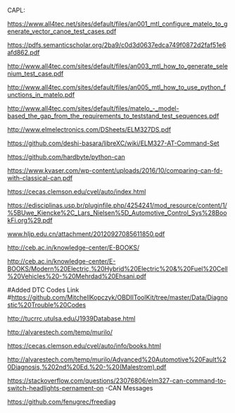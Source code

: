 CAPL: 

https://www.all4tec.net/sites/default/files/an001_mtl_configure_matelo_to_generate_vector_canoe_test_cases.pdf

https://pdfs.semanticscholar.org/2ba9/c0d3d0637edca749f0872d2faf51e6afd862.pdf

http://www.all4tec.com/sites/default/files/an003_mtl_how_to_generate_selenium_test_case.pdf

http://www.all4tec.com/sites/default/files/an005_mtl_how_to_use_python_functions_in_matelo.pdf

http://www.all4tec.com/sites/default/files/matelo_-_model-based_the_gap_from_the_requirements_to_teststand_test_sequences.pdf

http://www.elmelectronics.com/DSheets/ELM327DS.pdf

https://github.com/deshi-basara/libreXC/wiki/ELM327-AT-Command-Set

https://github.com/hardbyte/python-can

https://www.kvaser.com/wp-content/uploads/2016/10/comparing-can-fd-with-classical-can.pdf

https://cecas.clemson.edu/cvel/auto/index.html

https://edisciplinas.usp.br/pluginfile.php/4254241/mod_resource/content/1/%5BUwe_Kiencke%2C_Lars_Nielsen%5D_Automotive_Control_Sys%28BookFi.org%29.pdf

www.hljp.edu.cn/attachment/20120927085611850.pdf

http://ceb.ac.in/knowledge-center/E-BOOKS/

http://ceb.ac.in/knowledge-center/E-BOOKS/Modern%20Electric,%20Hybrid%20Electric%20&%20Fuel%20Cell%20Vehicles%20-%20Mehrdad%20Ehsani.pdf

#Added DTC Codes Link
#https://github.com/MitchellKopczyk/OBDIIToolKit/tree/master/Data/Diagnostic%20Trouble%20Codes


http://tucrrc.utulsa.edu/J1939Database.html

http://alvarestech.com/temp/murilo/

https://cecas.clemson.edu/cvel/auto/info/books.html

http://alvarestech.com/temp/murilo/Advanced%20Automotive%20Fault%20Diagnosis,%202nd%20Ed.%20-%20(Malestrom).pdf

https://stackoverflow.com/questions/23076806/elm327-can-command-to-switch-headlights-pernament-on  -CAN Messages

https://github.com/fenugrec/freediag
